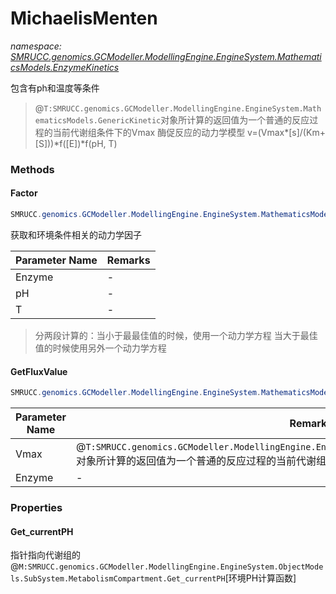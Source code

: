 ﻿# MichaelisMenten
_namespace: [SMRUCC.genomics.GCModeller.ModellingEngine.EngineSystem.MathematicsModels.EnzymeKinetics](./index.md)_

包含有ph和温度等条件

> 
>  @``T:SMRUCC.genomics.GCModeller.ModellingEngine.EngineSystem.MathematicsModels.GenericKinetic``对象所计算的返回值为一个普通的反应过程的当前代谢组条件下的Vmax
>  酶促反应的动力学模型
>  v=(Vmax*[s]/(Km+[S]))*f([E])*f(pH, T)
>  


### Methods

#### Factor
```csharp
SMRUCC.genomics.GCModeller.ModellingEngine.EngineSystem.MathematicsModels.EnzymeKinetics.MichaelisMenten.Factor(SMRUCC.genomics.GCModeller.ModellingEngine.EngineSystem.MathematicsModels.EnzymeKinetics.EnzymeCatalystKineticLaw,System.Double,System.Double)
```
获取和环境条件相关的动力学因子

|Parameter Name|Remarks|
|--------------|-------|
|Enzyme|-|
|pH|-|
|T|-|

> 
>  分两段计算的：当小于最最佳值的时候，使用一个动力学方程
>  当大于最佳值的时候使用另外一个动力学方程
>  

#### GetFluxValue
```csharp
SMRUCC.genomics.GCModeller.ModellingEngine.EngineSystem.MathematicsModels.EnzymeKinetics.MichaelisMenten.GetFluxValue(System.Double,SMRUCC.genomics.GCModeller.ModellingEngine.EngineSystem.ObjectModels.Feature.MetabolismEnzyme)
```


|Parameter Name|Remarks|
|--------------|-------|
|Vmax|@``T:SMRUCC.genomics.GCModeller.ModellingEngine.EngineSystem.MathematicsModels.GenericKinetic``对象所计算的返回值为一个普通的反应过程的当前代谢组条件下的Vmax|
|Enzyme|-|



### Properties

#### Get_currentPH
指针指向代谢组的@``M:SMRUCC.genomics.GCModeller.ModellingEngine.EngineSystem.ObjectModels.SubSystem.MetabolismCompartment.Get_currentPH``[环境PH计算函数]

